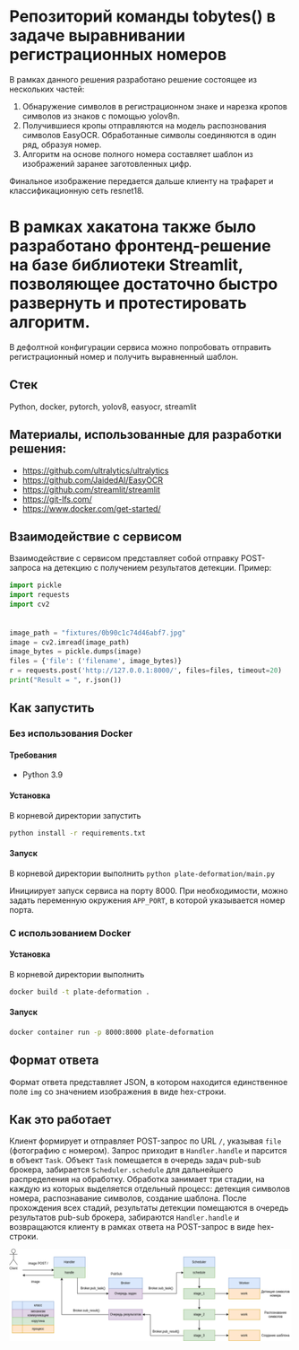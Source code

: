 # Репозиторий команды tobytes() в задаче выравнивании регистрационных номеров

В рамках данного решения разработано решение состоящее из нескольких частей:
1. Обнаружение символов в регистрационном знаке и нарезка кропов символов из знаков с помощью yolov8n.
2. Получившиеся кропы отправляются на модель распознования символов EasyOCR. Обработанные символы соединяются в один ряд, образуя номер. 
3. Алгоритм на основе полного номера составляет шаблон из изображений заранее заготовленных цифр.

Финальное изображение передается дальше клиенту на трафарет и классификационную сеть resnet18.


# В рамках хакатона также было разработано фронтенд-решение на базе библиотеки Streamlit, позволяющее достаточно быстро развернуть и протестировать алгоритм.

В дефолтной конфигурации сервиса можно попробовать отправить регистрационный номер и получить выравненный шаблон.


## Стек
Python, docker, pytorch, yolov8, easyocr, streamlit

## Материалы, использованные для разработки решения:

- https://github.com/ultralytics/ultralytics
- https://github.com/JaidedAI/EasyOCR
- https://github.com/streamlit/streamlit
- https://git-lfs.com/
- https://www.docker.com/get-started/


## Взаимодействие с сервисом
Взаимодействие с сервисом представляет собой отправку POST-запроса на детекцию с получением результатов детекции. Пример:
```python
import pickle
import requests
import cv2


image_path = "fixtures/0b90c1c74d46abf7.jpg"
image = cv2.imread(image_path)
image_bytes = pickle.dumps(image)
files = {'file': ('filename', image_bytes)}
r = requests.post('http://127.0.0.1:8000/', files=files, timeout=20)
print("Result = ", r.json())
```

## Как запустить
### Без использования Docker
#### Требования
- Python 3.9

#### Установка
В корневой директории запустить

```bash
python install -r requirements.txt
```

#### Запуск
В корневой директории выполнить
```python plate-deformation/main.py```

Инициирует запуск сервиса на порту 8000.
При необходимости, можно задать переменную окружения `APP_PORT`, в которой указывается номер порта.

### С использованием Docker
#### Установка
В корневой директории выполнить
```bash
docker build -t plate-deformation .
```

#### Запуск
```bash
docker container run -p 8000:8000 plate-deformation
```

## Формат ответа

Формат ответа представляет JSON, в котором находится единственное поле `img` со значением изображения в виде hex-строки.

## Как это работает
Клиент формирует и отправляет POST-запрос по URL `/`, указывая `file` (фотографию с номером).
Запрос приходит в `Handler.handle` и парсится в объект `Task`. Объект `Task` помещается в очередь задач pub-sub брокера,
забирается `Scheduler.schedule` для дальнейшего распределения на обработку. Обработка занимает три стадии, на каждую из
которых выделяется отдельный процесс: детекция символов номера, распознавание символов, создание шаблона. После прохождения
всех стадий, результаты детекции помещаются в очередь результатов pub-sub брокера, забираются `Handler.handle` и возвращаются
клиенту в рамках ответа на POST-запрос в виде hex-строки.

![System design](docs/SystemDesign.drawio.png)
